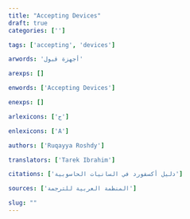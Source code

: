 ```yaml
---
title: "Accepting Devices"
draft: true 
categories: ['']

tags: ['accepting', 'devices']

arwords: 'أجهزة قبول'

arexps: []

enwords: ['Accepting Devices']

enexps: []

arlexicons: ['ج']

enlexicons: ['A']

authors: ['Ruqayya Roshdy']

translators: ['Tarek Ibrahim']

citations: ['دليل أكسفورد في السانيات الحاسوبية']

sources: ['المنظمة العربية للترجمة']

slug: ""
---
```

